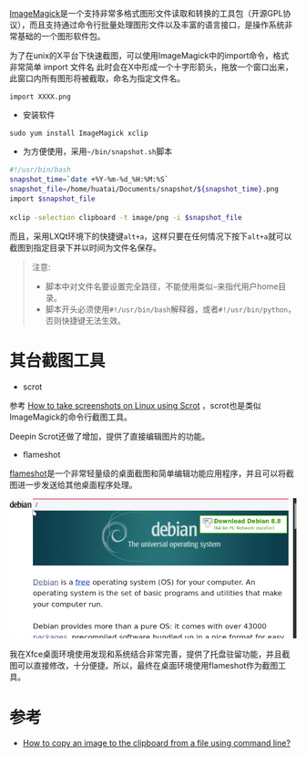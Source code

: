 [ImageMagick](http://www.imagemagick.org/)是一个支持非常多格式图形文件读取和转换的工具包（开源GPL协议），而且支持通过命令行批量处理图形文件以及丰富的语言接口，是操作系统非常基础的一个图形软件包。

为了在unix的X平台下快速截图，可以使用ImageMagick中的import命令，格式非常简单
import 文件名
此时会在X中形成一个十字形箭头，拖放一个窗口出来，此窗口内所有图形将被截取，命名为指定文件名。

```
import XXXX.png
```

* 安装软件

```
sudo yum install ImageMagick xclip
```

* 为方便使用，采用`~/bin/snapshot.sh`脚本

```bash
#!/usr/bin/bash
snapshot_time=`date +%Y-%m-%d_%H:%M:%S`
snapshot_file=/home/huatai/Documents/snapshot/${snapshot_time}.png
import $snapshot_file

xclip -selection clipboard -t image/png -i $snapshot_file
```

而且，采用LXQt环境下的快捷键`alt+a`，这样只要在任何情况下按下`alt+a`就可以截图到指定目录下并以时间为文件名保存。

> 注意:
> * 脚本中对文件名要设置完全路径，不能使用类似`~`来指代用户home目录。
> * 脚本开头必须使用`#!/usr/bin/bash`解释器，或者`#!/usr/bin/python`，否则快捷键无法生效。

# 其台截图工具

* scrot

参考 [How to take screenshots on Linux using Scrot](https://www.howtoforge.com/tutorial/how-to-take-screenshots-in-linux-with-scrot/) ，scrot也是类似ImageMagick的命令行截图工具。 

Deepin Scrot还做了增加，提供了直接编辑图片的功能。

* flameshot

[flameshot](https://github.com/lupoDharkael/flameshot)是一个非常轻量级的桌面截图和简单编辑功能应用程序，并且可以将截图进一步发送给其他桌面程序处理。

![flameshot使用](../../../../img/os/linux/redhat/fedora/flameshot_use.gif)

我在Xfce桌面环境使用发现和系统结合非常完善，提供了托盘驻留功能，并且截图可以直接修改，十分便捷。所以，最终在桌面环境使用flameshot作为截图工具。

# 参考

* [How to copy an image to the clipboard from a file using command line?](https://askubuntu.com/questions/759651/how-to-copy-an-image-to-the-clipboard-from-a-file-using-command-line)